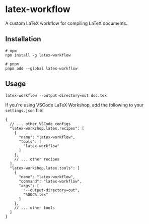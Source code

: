 # latex-workflow

A custom LaTeX workflow for compiling LaTeX documents.

## Installation

```shell
# npm
npm install -g latex-workflow

# pnpm
pnpm add --global latex-workflow
```

## Usage

```shell
latex-workflow --output-directory=out doc.tex
```

If you're using VSCode LaTeX Workshop, add the following to your `settings.json` file:

```jsonc
{
  // ... other VSCode configs
  "latex-workshop.latex.recipes": [
    {
      "name": "latex-workflow",
      "tools": [
        "latex-workflow"
      ]
    },
    // ... other recipes
  ],
  "latex-workshop.latex.tools": [
    {
      "name": "latex-workflow",
      "command": "latex-workflow",
      "args": [
        "--output-directory=out",
        "%DOC%.tex"
      ]
    },
    // ... other tools
  ]
}
```
